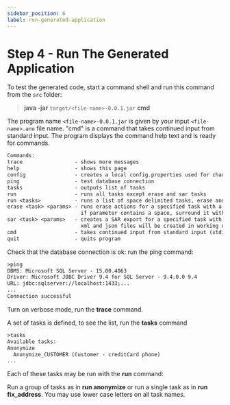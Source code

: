 ```yaml
---
sidebar_position: 6
label: run-generated-application
---
```


# Step 4 - Run The Generated Application

To test the generated code, start a command shell and run this command from the `src` folder:

> **java -jar** `target/<file-name>-0.0.1.jar` **cmd**

The program name `<file-name>-0.0.1.jar` is given by your input `<file-name>.ano` file name. "cmd" is a command that takes continued input from standard input. The program displays the command help text and is ready for commands.

```txt
Commands:
trace                 - shows more messages
help                  - shows this page
config                - creates a local config.properties used for changing connection parameters
ping                  - test database connection
tasks                 - outputs list of tasks
run                   - runs all tasks except erase and sar tasks
run <tasks>           - runs a list of space delimited tasks, erase and sar actions are excluded
erase <task> <params> - runs erase actions for a specified task with a series of space delimited parameters
                        if parameter contains a space, surround it with quotation marks
sar <task> <params>   - creates a SAR export for a specified task with a series of space delimited parameters
                        xml and json files will be created in working directory
cmd                   - takes continued input from standard input (stdin)
quit                  - quits program
```

Check that the database connection is ok: run the ping command:

```txt
>ping
DBMS: Microsoft SQL Server - 15.00.4063
Driver: Microsoft JDBC Driver 9.4 for SQL Server - 9.4.0.0 9.4
URL: jdbc:sqlserver://localhost:1433;...
...
Connection successful
```

Turn on verbose mode, run the **trace** command.

A set of tasks is defined, to see the list, run the **tasks** command

```txt
>tasks
Available tasks:
Anonymize
  Anonymize_CUSTOMER (Customer - creditCard phone)
...
```

Each of these tasks may be run with the **run** command:

Run a group of tasks as in **run anonymize** or run a single task as in **run fix_address**.
You may use lower case letters on all task names.

